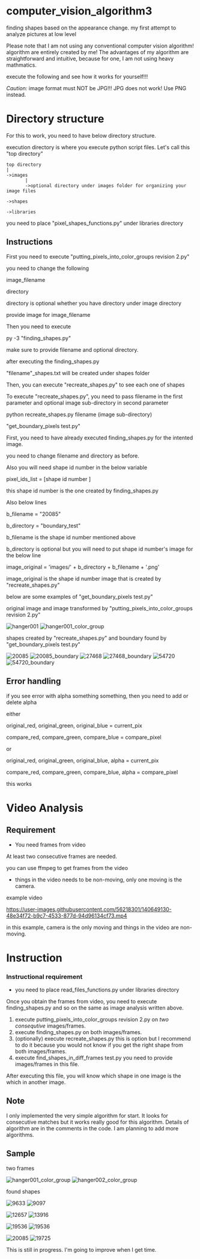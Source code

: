# computer_vision_algorithm3
finding shapes based on the appearance change. my first attempt to analyze pictures at low level


Please note that I am not using any conventional computer vision algorithm! algorithm are entirely created by me! The advantages of my algorithm are straightforward and intuitive, because for one, I am not using heavy mathmatics.

execute the following and see how it works for yourself!!!

*Caution:*
image format must NOT be JPG!!! JPG does not work! Use PNG instead.

# Directory structure

For this to work, you need to have below directory structure.

execution directory is where you execute python script files. Let's call this "top directory"
~~~
top directory
|
->images
       |
       ->optional directory under images folder for organizing your image files
       
->shapes 

->libraries
~~~
you need to place "pixel_shapes_functions.py" under libraries directory


## Instructions

First you need to execute "putting_pixels_into_color_groups revision 2.py"

you need to change the following

image_filename

directory

directory is optional whether you have directory under image directory

provide image for image_filename

Then you need to execute

py -3 "finding_shapes.py"

make sure to provide filename and optional directory.


after executing the finding_shapes.py

"filename"_shapes.txt will be created under shapes folder

Then, you can execute "recreate_shapes.py" to see each one of shapes

To execute "recreate_shapes.py", you need to pass filename in the first parameter and optional image sub-directory in second parameter

python recreate_shapes.py filename (image sub-directory)

"get_boundary_pixels test.py"

First, you need to have already executed finding_shapes.py for the intented image.

you need to change filename and directory as before.

Also you will need shape id number in the below variable

pixel_ids_list = [shape id number ]

this shape id number is the one created by finding_shapes.py

Also below lines

b_filename = "20085"

b_directory = "boundary_test"

b_filename is the shape id number mentioned above

b_directory is optional but you will need to put shape id number's image for the below line

image_original = 'images/' + b_directory + b_filename + '.png'

image_original is the shape id number image that is created by "recreate_shapes.py"

below are some examples of "get_boundary_pixels test.py"

original image and image transformed by "putting_pixels_into_color_groups revision 2.py"

![hanger001](https://user-images.githubusercontent.com/56218301/139683609-18d83a72-58f8-4523-9a86-84675c091327.png)
![hanger001_color_group](https://user-images.githubusercontent.com/56218301/139676481-55cbdf86-1da0-4f2a-a9c1-2ae5e604414a.png)

shapes created by "recreate_shapes.py" and boundary found by "get_boundary_pixels test.py"

![20085](https://user-images.githubusercontent.com/56218301/139615314-d99024d5-5012-4f4c-8f78-f0e59a9e821b.png)
![20085_boundary](https://user-images.githubusercontent.com/56218301/139615338-52c6ee02-0e08-4a13-a9ae-3da5ac9d4eb9.png)
![27468](https://user-images.githubusercontent.com/56218301/139615346-e3b990c9-d424-48a4-b2f2-941b3c2cf118.png)
![27468_boundary](https://user-images.githubusercontent.com/56218301/139615354-be0a7369-2b85-4dad-8675-3fe047e41219.png)
![54720](https://user-images.githubusercontent.com/56218301/139615366-5b67a080-d7f5-4802-a1cb-04b10b4bf4b5.png)
![54720_boundary](https://user-images.githubusercontent.com/56218301/139615370-cbc099c6-9804-4a85-af05-5b38937c6917.png)



## Error handling

if you see error with alpha something something, then you need to add or delete alpha

either

   original_red, original_green, original_blue = current_pix

   compare_red, compare_green, compare_blue = compare_pixel
   
or

   original_red, original_green, original_blue, alpha = current_pix

   compare_red, compare_green, compare_blue, alpha = compare_pixel
   
this works


# Video Analysis

## Requirement

- You need frames from video

At least two consecutive frames are needed.

you can use ffmpeg to get frames from the video

- things in the video needs to be non-moving, only one moving is the camera.

example video

https://user-images.githubusercontent.com/56218301/140649130-48e34f72-b9c7-4533-877d-94d96134cf73.mp4

in this example, camera is the only moving and things in the video are non-moving.

# Instruction

### Instructional requirement

- you need to place read_files_functions.py under libraries directory

Once you obtain the frames from video, you need to execute finding_shapes.py and so on the same as image analysis written above.

1. execute putting_pixels_into_color_groups revision 2.py on *two consequtive* images/frames.
2. execute finding_shapes.py on both images/frames.
3. (optionally) execute recreate_shapes.py
this is option but I recommend to do it because you would not know if you get the right shape from both images/frames.
4. execute find_shapes_in_diff_frames test.py
you need to provide images/frames in this file.

After executing this file, you will know which shape in one image is the which in another image.

## Note
I only implemented the very simple algorithm for start. It looks for consecutive matches but it works really good for this algorithm. Details of algorithm are in the comments in the code. I am planning to add more algorithms.

## Sample

two frames

![hanger001_color_group](https://user-images.githubusercontent.com/56218301/140649774-7cef131e-44b2-448c-9045-7a3deb07918d.png)
![hanger002_color_group](https://user-images.githubusercontent.com/56218301/140649783-0c68763d-ca29-489e-8374-ee01affe39f9.png)

found shapes

![9633](https://user-images.githubusercontent.com/56218301/140649862-0ddfba16-7ff2-461b-96c0-569cd6ef45d7.png)
![9097](https://user-images.githubusercontent.com/56218301/140649873-9f9eb855-8514-41c9-bbbd-ff588e13c4fe.png)

![12657](https://user-images.githubusercontent.com/56218301/140649910-d04888c0-613b-4098-ab4b-587b6dc525ed.png)
![13916](https://user-images.githubusercontent.com/56218301/140649923-1d03cf5e-4cec-4710-a64c-7ab2e6d23029.png)

![19536](https://user-images.githubusercontent.com/56218301/140650139-1bc8fc49-65fd-4e7c-8846-cf202bd784f0.png)
![19536](https://user-images.githubusercontent.com/56218301/140650143-5bdcf775-fd53-4b82-ac6f-50198585ecea.png)

![20085](https://user-images.githubusercontent.com/56218301/140650212-9f3f22d3-f576-403f-8f1e-37abb1705c05.png)
![19725](https://user-images.githubusercontent.com/56218301/140650224-fcceea17-69ff-430a-b1d3-0ff48797a9b1.png)



This is still in progress. I'm going to improve when I get time.
